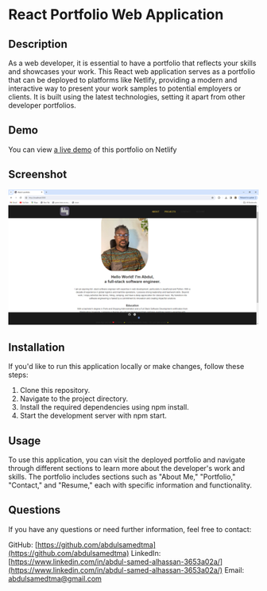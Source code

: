 # React Portfolio Web Application

## Description
As a web developer, it is essential to have a portfolio that reflects your skills and showcases your work. This React web application serves as a portfolio that can be deployed to platforms like Netlify, providing a modern and interactive way to present your work samples to potential employers or clients. It is built using the latest technologies, setting it apart from other developer portfolios.

## Demo
You can view [a live demo](https://main--storied-halva-ed4f8f.netlify.app//) of this portfolio on Netlify

## Screenshot
![Portfolio Screenshot](/public/profile-view.png)

## Installation
If you'd like to run this application locally or make changes, follow these steps:

1. Clone this repository.
2. Navigate to the project directory.
3. Install the required dependencies using npm install.
4. Start the development server with npm start.

## Usage
To use this application, you can visit the deployed portfolio and navigate through different sections to learn more about the developer's work and skills. The portfolio includes sections such as "About Me," "Portfolio," "Contact," and "Resume," each with specific information and functionality.

## Questions
If you have any questions or need further information, feel free to contact:

GitHub: [https://github.com/abdulsamedtma](https://github.com/abdulsamedtma)
LinkedIn: [https://www.linkedin.com/in/abdul-samed-alhassan-3653a02a/](https://www.linkedin.com/in/abdul-samed-alhassan-3653a02a/)
Email: abdulsamedtma@gmail.com